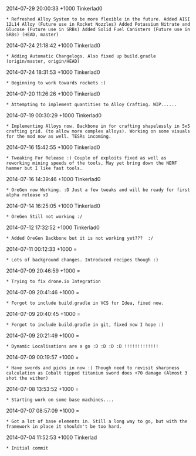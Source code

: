 2014-07-29 20:00:33 +1000 Tinkerlad0 

	* Refreshed Alloy System to be more flexible in the future. Added AISI 12L14 Alloy (Future use in Rocket Nozzles) Added Potassium Nitrate and Glucose (Future use in SRBs) Added Solid Fuel Canisters (Future use in SRBs) (HEAD, master)

2014-07-24 21:18:42 +1000 Tinkerlad0 

	* Adding Automatic Changelogs. Also fixed up build.gradle (origin/master, origin/HEAD)

2014-07-24 18:31:53 +1000 Tinkerlad0 

	* Beginning to work towards rockets :)

2014-07-20 11:26:26 +1000 Tinkerlad0 

	* Attempting to implement quantities to Alloy Crafting. WIP......

2014-07-19 00:30:29 +1000 Tinkerlad0 

	* Implementing Alloys now. Backbone in for crafting shapelessly in 5x5 crafting grid. (to allow more complex alloys). Working on some visuals for the mod now as well. TESRs incoming.

2014-07-16 15:42:55 +1000 Tinkerlad0 

	* Tweaking For Release :) Couple of exploits fixed as well as reworking mining speeds of the tools, May yet bring down the NERF hammer but I like fast tools.

2014-07-16 14:39:46 +1000 Tinkerlad0 

	* OreGen now Working. :D Just a few tweaks and will be ready for first alpha release xD

2014-07-14 16:25:05 +1000 Tinkerlad0 

	* OreGen Still not working :/

2014-07-12 17:32:52 +1000 Tinkerlad0 

	* Added OreGen Backbone but it is not working yet???  :/

2014-07-11 00:12:33 +1000 = 

	* Lots of background changes. Introduced recipes though :)

2014-07-09 20:46:59 +1000 = 

	* Trying to fix drone.io Integration

2014-07-09 20:41:46 +1000 = 

	* Forgot to include build.gradle in VCS for Idea, fixed now.

2014-07-09 20:40:45 +1000 = 

	* Forgot to include build.gradle in git, fixed now I hope :)

2014-07-09 20:21:49 +1000 = 

	* Dynamic Localisations are a go :D :D :D :D !!!!!!!!!!!!!

2014-07-09 00:19:57 +1000 = 

	* Have swords and picks in now :) Though need to revisit sharpness calculation as Cobalt tipped titanium sword does +70 damage (Almost 3 shot the wither)

2014-07-08 13:53:52 +1000 = 

	* Starting work on some base machines....

2014-07-07 08:57:09 +1000 = 

	* Got a lot of base elements in. Still a long way to go, but with the framework in place it shouldn't be too hard.

2014-07-04 11:52:53 +1000 Tinkerlad 

	* Initial commit

